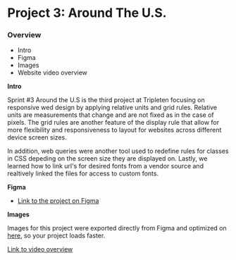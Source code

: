 # Project 3: Around The U.S.

### Overview

- Intro
- Figma
- Images
- Website video overview

**Intro**

Sprint #3 Around the U.S is the third project at Tripleten focusing on responsive wed design by applying relative units and grid rules. Relative units are measurements that change and are not fixed as in the case of pixels. The grid rules are another feature of the display rule that allow for more flexibility and responsiveness to layout for websites across different device screen sizes.

In addition, web queries were another tool used to redefine rules for classes in CSS depeding on the screen size they are displayed on. Lastly, we learned how to link url's for desired fonts from a vendor source and realtively linked the files for access to custom fonts.

**Figma**

- [Link to the project on Figma](https://www.figma.com/file/ii4xxsJ0ghevUOcssTlHZv/Sprint-3%3A-Around-the-US?node-id=0%3A1)

**Images**

Images for this project were exported directly from Figma and optimized on [here](https://tinypng.com/), so your project loads faster.

[Link to video overview](https://drive.google.com/drive/u/1/quota)

